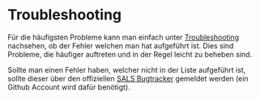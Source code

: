 # Troubleshooting

Für die häufigsten Probleme kann man einfach unter [Troubleshooting](/de/spieler/troubleshooting) nachsehen, ob der Fehler welchen man hat aufgeführt ist. Dies sind Probleme, die häufiger auftreten und in der Regel leicht zu beheben sind.

Sollte man einen Fehler haben, welcher nicht in der Liste aufgeführt ist, sollte dieser über den offiziellen [SALS Bugtracker](https://github.com/SALS-App/SALS) gemeldet werden (ein Github Account wird dafür benötigt). 

